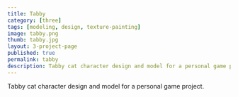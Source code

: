 ```yaml
---
title: Tabby
category: [three]
tags: [modeling, design, texture-painting]
image: tabby.png
thumb: tabby.jpg
layout: 3-project-page
published: true
permalink: tabby
description: Tabby cat character design and model for a personal game project.
---
```

Tabby cat character design and model for a personal game project.